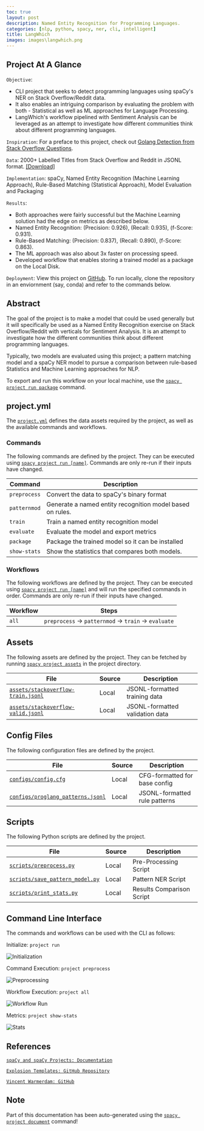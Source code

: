 ```yaml
---
toc: true
layout: post
description: Named Entity Recognition for Programming Languages.
categories: [nlp, python, spacy, ner, cli, intelligent]
title: LangWhich
images: images\langwhich.png
---
```

## Project At A Glance
`Objective`: 
- CLI project that seeks to detect programming languages using spaCy's NER on Stack Overflow/Reddit data. 
- It also enables an intriguing comparison by evaluating the problem with both - Statistical as well as ML approaches for Language Processing.
- LangWhich's workflow pipelined with Sentiment Analysis can be leveraged as an attempt to investigate how different communities think about different programming languages.

`Inspiration`: For a preface to this project, check out [Golang Detection from Stack Overflow Questions](https://kunal-bhar.github.io/blog/nlp/python/spacy/english/intelligent/2022/03/23/golang-detection.html).

`Data`: 2000+ Labelled Titles from Stack Overflow and Reddit in JSONL format. [[Download]](https://github.com/kunal-bhar/langwhich/tree/main/assets) 

`Implementation`: spaCy, Named Entity Recognition (Machine Learning Approach), Rule-Based Matching (Statistical Approach), Model Evaluation and Packaging

`Results`: 
- Both approaches were fairly successful but the Machine Learning solution had the edge on metrics as described below.
- Named Entity Recognition: (Precision: 0.926), (Recall: 0.935), (f-Score: 0.931).
- Rule-Based Matching: (Precision: 0.837), (Recall: 0.890), (f-Score: 0.863).
- The ML approach was also about 3x faster on processing speed.
- Developed workflow that enables storing a trained model as a package on the Local Disk.

`Deployment`: View this project on [GitHub](https://github.com/kunal-bhar/langwhich). To run locally, clone the repository in an enviornment (say, conda) and refer to the commands below.


## Abstract

The goal of the project is to make a model that could be used generally but it will specifically be used as a Named Entity Recognition exercise on Stack Overflow/Reddit with verticals for Sentiment Analysis. It is an attempt to investigate how the different communities think about different programming languages.

Typically, two models are evaluated using this project; a pattern matching model and a spaCy NER model to pursue a comparison between rule-based Statistics and Machine Learning approaches for NLP.

To export and run this workflow on your local machine, use the [`spacy project run package`](https://spacy.io/api/cli#package) command.


<!-- SPACY PROJECT: AUTO-GENERATED DOCS START (do not remove) -->


## project.yml

The [`project.yml`](project.yml) defines the data assets required by the
project, as well as the available commands and workflows. 

### Commands

The following commands are defined by the project. They
can be executed using [`spacy project run [name]`](https://spacy.io/api/cli#project-run).
Commands are only re-run if their inputs have changed.

| Command | Description |
| --- | --- |
| `preprocess` | Convert the data to spaCy's binary format |
| `patternmod` | Generate a named entity recognition model based on rules. |
| `train` | Train a named entity recognition model |
| `evaluate` | Evaluate the model and export metrics |
| `package` | Package the trained model so it can be installed |
| `show-stats` | Show the statistics that compares both models. |

### Workflows

The following workflows are defined by the project. They
can be executed using [`spacy project run [name]`](https://spacy.io/api/cli#project-run)
and will run the specified commands in order. Commands are only re-run if their
inputs have changed.

| Workflow | Steps |
| --- | --- |
| `all` | `preprocess` &rarr; `patternmod` &rarr; `train` &rarr; `evaluate` |

## Assets

The following assets are defined by the project. They can
be fetched by running [`spacy project assets`](https://spacy.io/api/cli#project-assets)
in the project directory.

| File | Source | Description |
| --- | --- | --- |
| [`assets/stackoverflow-train.jsonl`](assets/stackoverflow-train.jsonl) | Local | JSONL-formatted training data |
| [`assets/stackoverflow-valid.jsonl`](assets/stackoverflow-valid.jsonl) | Local | JSONL-formatted validation data |

## Config Files

The following configuration files are defined by the project. 

| File | Source | Description |
| --- | --- | --- |
| [`configs/config.cfg`](configs/config.cfg) | Local | CFG-formatted for base config |
| [`configs/proglang_patterns.jsonl`](configs/proglang_patterns.jsonl) | Local | JSONL-formatted rule patterns |

## Scripts

The following Python scripts are defined by the project.

| File | Source | Description |
| --- | --- | --- |
| [`scripts/preprocess.py`](scripts/preprocess.py) | Local | Pre-Processing Script |
| [`scripts/save_pattern_model.py`](scripts/save_pattern_model.py) | Local | Pattern NER Script |
| [`scripts/print_stats.py`](scripts/print_stats.py) | Local | Results Comparison Script |

## Command Line Interface

The commands and workflows can be used with the CLI as follows:

Initialize: `project run` 

![Initialization](/images/cli-initialize.PNG)

Command Execution: `project preprocess`

![Preprocessing](/images/cli-preprocess.PNG)

Workflow Execution: `project all`


![Workflow Run](/images/cli-all-1.PNG)

<!-- ![Workflow Run](/images/cli-all-2.PNG) -->

Metrics: `project show-stats`

![Stats](/images/cli-show-stats.PNG)


## References

[`spaCy and spaCy Projects: Documentation`](https://spacy.io/usage/projects)

[`Explosion Templates: GitHub Repository`](https://github.com/explosion/projects)

[`Vincent Warmerdam: GitHub`](https://github.com/koaning)



<!-- SPACY PROJECT: AUTO-GENERATED DOCS END (do not remove) -->
## Note

Part of this documentation has been auto-generated using the [`spacy project document`](https://spacy.io/api/cli#project-document) command!
